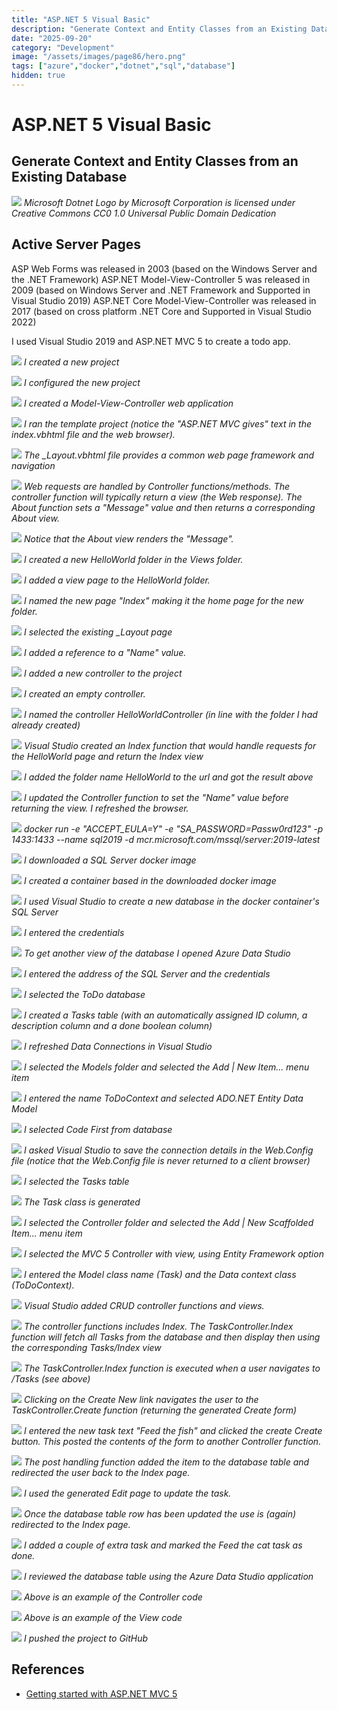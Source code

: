 ```yaml
---
title: "ASP.NET 5 Visual Basic"
description: "Generate Context and Entity Classes from an Existing Database"
date: "2025-09-20"
category: "Development"
image: "/assets/images/page86/hero.png"
tags: ["azure","docker","dotnet","sql","database"]
hidden: true
---
```


# ASP.NET 5 Visual Basic

## Generate Context and Entity Classes from an Existing Database

![](/assets/images/page86/net-logo.svg)
*Microsoft Dotnet Logo by Microsoft Corporation is licensed under Creative Commons CC0 1.0 Universal Public Domain Dedication*


## Active Server Pages

ASP Web Forms was released in 2003 (based on the Windows Server and the .NET Framework)
ASP.NET Model-View-Controller 5 was released in 2009 (based on Windows Server and .NET Framework and Supported in Visual Studio 2019)
ASP.NET Core Model-View-Controller was released in 2017 (based on cross platform .NET Core and Supported in Visual Studio 2022)

I used Visual Studio 2019 and ASP.NET MVC 5 to create a todo app.

![](/assets/images/page86/capture4-create-new-project-1026x677.png)
*I created a new project*

![](/assets/images/page86/capture5-configure-new-project-1022x677.png)
*I configured the new project*

![](/assets/images/page86/capture6-mvc-vb-1020x707.png)
*I created a Model-View-Controller web application*

![](/assets/images/page86/capture7-home-view-1353x729.png)
*I ran the template project (notice the "ASP.NET MVC gives" text in the index.vbhtml file and the web browser).*

![](/assets/images/page86/capture8-layout-1416x726.png)
*The _Layout.vbhtml file provides a common web page framework and navigation*

![](/assets/images/page86/capture9-controller-1382x667.png)
*Web requests are handled by Controller functions/methods. The controller function will typically return a view (the Web response). The About function sets a "Message" value and then returns a corresponding About view.*

![](/assets/images/page86/capture10-controller-passing-to-view-1405x638.png)
*Notice that the About view renders the "Message".*

![](/assets/images/page86/capture11-new-folder-842x501.png)
*I created a new HelloWorld folder in the Views folder.*

![](/assets/images/page86/capture12-new-view-2-993x492.png)
*I added a view page to the HelloWorld folder.*

![](/assets/images/page86/capture13-new-view-3-995x287.png)
*I named the new page "Index" making it the home page for the new folder.*

![](/assets/images/page86/capture14-new-view-4-1097x495.png)
*I selected the existing _Layout page*

![](/assets/images/page86/capture15-new-view-5-1387x306.png)
*I added a reference to a "Name" value.*

![](/assets/images/page86/capture16-new-controller-1-876x298.png)
*I added a new controller to the project*

![](/assets/images/page86/capture17-new-controller-2-1365x683.png)
*I created an empty controller.*

![](/assets/images/page86/capture18-new-controller-3-1114x350.png)
*I named the controller HelloWorldController (in line with the folder I had already created)*

![](/assets/images/page86/capture19-new-controller-4-1419x311.png)
*Visual Studio created an Index function that would handle requests for the HelloWorld page and return the Index view*

![](/assets/images/page86/capture20-new-controller-5-1364x615.png)
*I added the folder name HelloWorld to the url and got the result above*

![](/assets/images/page86/capture21-new-controller-6-1362x545.png)
*I updated the Controller function to set the "Name" value before returning the view. I refreshed the browser.*

![](/assets/images/page86/capture26-docker-sql-server-1157x622.png)
*docker run -e "ACCEPT_EULA=Y" -e "SA_PASSWORD=Passw0rd123" -p 1433:1433 --name sql2019 -d mcr.microsoft.com/mssql/server:2019-latest*

![](/assets/images/page86/capture27-docker-sql-server-2-1157x623.png)
*I downloaded a SQL Server docker image*

![](/assets/images/page86/capture28-docker-sql-server-3-1154x620.png)
*I created a container based in the downloaded docker image*

![](/assets/images/page86/capture29-docker-sql-server-5-1364x230.png)
*I used Visual Studio to create a new database in the docker container's SQL Server*

![](/assets/images/page86/capture30-docker-sql-server-6-1047x509.png)
*I entered the credentials*

![](/assets/images/page86/capture32-docker-sql-server-8-1025x729.png)
*To get another view of the database I opened Azure Data Studio*

![](/assets/images/page86/capture33-docker-sql-server-9-1023x729.png)
*I entered the address of the SQL Server and the credentials*

![](/assets/images/page86/capture34-docker-sql-server-10-1027x728.png)
*I selected the ToDo database*

![](/assets/images/page86/capture35-docker-sql-server-11-1026x423.png)
*I created a Tasks table (with an automatically assigned ID column, a description column and a done boolean column)*

![](/assets/images/page86/capture36-docker-sql-server-12-1359x471.png)
*I refreshed Data Connections in Visual Studio*

![](/assets/images/page86/capture37-docker-sql-server-14-808x240.png)
*I selected the Models folder and selected the Add | New Item... menu item*

![](/assets/images/page86/capture38-docker-sql-server-15-941x573.png)
*I entered the name ToDoContext and selected ADO.NET Entity Data Model*

![](/assets/images/page86/capture39-docker-sql-server-16-616x559.png)
*I selected Code First from database*

![](/assets/images/page86/capture40-docker-sql-server-17-612x560.png)
*I asked Visual Studio to save the connection details in the Web.Config file (notice that the Web.Config file is never returned to a client browser)*

![](/assets/images/page86/capture41-docker-sql-server-18-616x554.png)
*I selected the Tasks table*

![](/assets/images/page86/capture42-docker-sql-server-19-1365x331.png)
*The Task class is generated*

![](/assets/images/page86/capture43-docker-sql-server-20-880x242.png)
*I selected the Controller folder and selected the Add | New Scaffolded Item... menu item*

![](/assets/images/page86/capture44-docker-sql-server-21-952x658.png)
*I selected the MVC 5 Controller with view, using Entity Framework option*

![](/assets/images/page86/capture45-docker-sql-server-22-589x381.png)
*I entered the Model class name (Task) and the Data context class (ToDoContext).*

![](/assets/images/page86/capture46-docker-sql-server-23-1364x312.png)
*Visual Studio added CRUD controller functions and views.*

![](/assets/images/page86/capture47-docker-sql-server-24-1359x664.png)
*The controller functions includes Index. The TaskController.Index function will fetch all Tasks from the database and then display then using the corresponding Tasks/Index view*

![](/assets/images/page86/capture48-docker-sql-server-25-1363x729.png)
*The TaskController.Index function is executed when a user navigates to /Tasks (see above)*

![](/assets/images/page86/capture49-docker-sql-server-26-1040x622.png)
*Clicking on the Create New link navigates the user to the TaskController.Create function (returning the generated Create form)*

![](/assets/images/page86/capture49-docker-sql-server-26-1040x622.png)
*I entered the new task text "Feed the fish" and clicked the create Create button. This posted the contents of the form to another Controller function.*

![](/assets/images/page86/capture51-docker-sql-server-28-1038x616.png)
*The post handling function added the item to the database table and redirected the user back to the Index page.*

![](/assets/images/page86/capture52-docker-sql-server-29-1040x617.png)
*I used the generated Edit page to update the task.*

![](/assets/images/page86/capture53-docker-sql-server-30-1040x616.png)
*Once the database table row has been updated the use is (again) redirected to the Index page.*

![](/assets/images/page86/capture54-docker-sql-server-31-1039x616.png)
*I added a couple of extra task and marked the Feed the cat task as done.*

![](/assets/images/page86/capture55-docker-sql-server-32-997x722.png)
*I reviewed the database table using the Azure Data Studio application*

![](/assets/images/page86/capture56-docker-sql-server-33-1364x668.png)
*Above is an example of the Controller code*

![](/assets/images/page86/capture57-docker-sql-server-34-1365x668.png)
*Above is an example of the View code*

![](/assets/images/page86/capture58-docker-sql-server-35-1366x728.png)
*I pushed the project to GitHub*
## References

- [Getting started with ASP.NET MVC 5](https://learn.microsoft.com/en-us/aspnet/mvc/overview/getting-started/introduction/getting-started)

